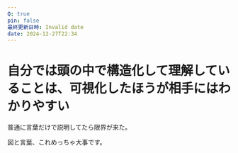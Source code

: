```yaml
---
Q: true
pin: false
最終更新日時: Invalid date
date: 2024-12-27T22:34
---
```

# 自分では頭の中で構造化して理解していることは、可視化したほうが相手にはわかりやすい

普通に言葉だけで説明してたら限界が来た。

図と言葉、これめっちゃ大事です。